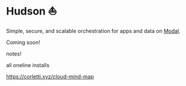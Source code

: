 # Hudson ⛵️

Simple, secure, and scalable orchestration for apps and data on [Modal](https://modal.com).

Coming soon!

notes!

all oneline installs

<https://corletti.xyz/cloud-mind-map>
